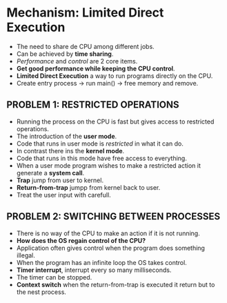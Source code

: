 # Mechanism: Limited Direct Execution

- The need to share de CPU among different jobs.
- Can be achieved by **time sharing**.
- _Performance_ and _control_ are 2 core items.
- **Get good performance while keeping the CPU control**.
- **Limited Direct Execution** a way to run programs directly on the CPU.
- Create entry process -> run main() -> free memory and remove.

## PROBLEM 1: RESTRICTED OPERATIONS

- Running the process on the CPU is fast but gives access to restricted operations.
- The introduction of the **user mode**.
- Code that runs in user mode is _restricted_ in what it can do.
- In contrast there ins the **kernel mode**.
- Code that runs in this mode have free access to everything.
- When a user mode program wishes to make a restricted action it generate a **system call**.
- **Trap** jump from user to kernel.
- **Return-from-trap** jumpp from kernel back to user.
- Treat the user input with carefull.

## PROBLEM 2: SWITCHING BETWEEN PROCESSES

- There is no way of the CPU to make an action if it is not running.
- **How does the OS regain control of the CPU?**
- Application often gives control when the program does something illegal.
- When the program has an infinite loop the OS takes control.
- **Timer interrupt**, interrupt every so many milliseconds.
- The timer can be stopped.
- **Context switch** when the return-from-trap is executed it return but to the nest process.
